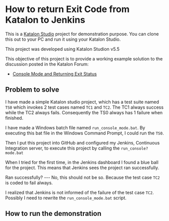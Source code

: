How to return Exit Code from Katalon to Jenkins
===============================================

This is a [Katalon Studio](https://www.katalon.com/) project for demonstration purpose. You can clone this out to your PC and run it using your Katalon Studio.

This project was developed using Katalon Studion v5.5

This objective of this project is to provide a working example solution to the discussion posted in the Katalon Forum:

- [Console Mode and Returning Exit Status](https://forum.katalon.com/discussion/5292/console-mode-and-returning-exit-status)

## Problem to solve

I have made a simple Katalon studio project, which has a test suite named `TS0` which invokes 2 test cases named `TC1` and `TC2`. The TC1 always success while the TC2 always fails. Consequently the TS0 always has 1 failure when finished.

I have made a Windows batch file named `run_console_mode.bat`. By executing this bat file in the Windows Command Prompt, I could run the `TS0`.

Then I put this project into GitHub and configured my Jenkins, Continuous Integration server, to execute this project by calling the `run_console?mode.bat`

When I tried for the first time, in the Jenkins dashboard I found a blue ball for the project. This means that Jenkins sees the project ran successfully.

Ran successfully? --- No, this should not be so. Because the test case `TC2` is coded to fail always.

I realized that Jenkins is not informed of the failure of the test case `TC2`. Possibly I need to rewrite the `run_console_mode.bat` script.

## How to run the demonstration
 
